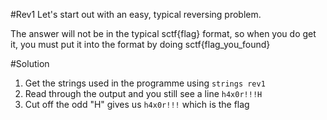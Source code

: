 #Rev1
Let's start out with an easy, typical reversing problem.

The answer will not be in the typical sctf{flag} format, so when you do get it, you must put it into the format by doing sctf{flag_you_found}

#Solution
1. Get the strings used in the programme using `strings rev1`
2. Read through the output and you still see a line `h4x0r!!!H`
3. Cut off the odd "H" gives us `h4x0r!!!` which is the flag
